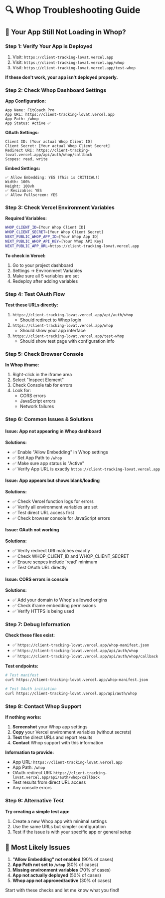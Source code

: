 # 🔍 Whop Troubleshooting Guide

## 🚨 Your App Still Not Loading in Whop?

### **Step 1: Verify Your App is Deployed**
1. Visit: `https://client-tracking-lovat.vercel.app`
2. Visit: `https://client-tracking-lovat.vercel.app/whop`
3. Visit: `https://client-tracking-lovat.vercel.app/test-whop`

**If these don't work, your app isn't deployed properly.**

### **Step 2: Check Whop Dashboard Settings**

**App Configuration:**
```
App Name: FitCoach Pro
App URL: https://client-tracking-lovat.vercel.app
App Path: /whop
App Status: Active ✅
```

**OAuth Settings:**
```
Client ID: [Your actual Whop Client ID]
Client Secret: [Your actual Whop Client Secret]
Redirect URI: https://client-tracking-lovat.vercel.app/api/auth/whop/callback
Scopes: read, write
```

**Embed Settings:**
```
✅ Allow Embedding: YES (This is CRITICAL!)
Width: 100%
Height: 100vh
✅ Resizable: YES
✅ Allow Fullscreen: YES
```

### **Step 3: Check Vercel Environment Variables**

**Required Variables:**
```bash
WHOP_CLIENT_ID=[Your Whop Client ID]
WHOP_CLIENT_SECRET=[Your Whop Client Secret]
NEXT_PUBLIC_WHOP_APP_ID=[Your Whop App ID]
NEXT_PUBLIC_WHOP_API_KEY=[Your Whop API Key]
NEXT_PUBLIC_APP_URL=https://client-tracking-lovat.vercel.app
```

**To check in Vercel:**
1. Go to your project dashboard
2. Settings → Environment Variables
3. Make sure all 5 variables are set
4. Redeploy after adding variables

### **Step 4: Test OAuth Flow**

**Test these URLs directly:**
1. `https://client-tracking-lovat.vercel.app/api/auth/whop`
   - Should redirect to Whop login
2. `https://client-tracking-lovat.vercel.app/whop`
   - Should show your app interface
3. `https://client-tracking-lovat.vercel.app/test-whop`
   - Should show test page with configuration info

### **Step 5: Check Browser Console**

**In Whop iframe:**
1. Right-click in the iframe area
2. Select "Inspect Element"
3. Check Console tab for errors
4. Look for:
   - CORS errors
   - JavaScript errors
   - Network failures

### **Step 6: Common Issues & Solutions**

#### **Issue: App not appearing in Whop dashboard**
**Solutions:**
- ✅ Enable "Allow Embedding" in Whop settings
- ✅ Set App Path to `/whop`
- ✅ Make sure app status is "Active"
- ✅ Verify App URL is exactly `https://client-tracking-lovat.vercel.app`

#### **Issue: App appears but shows blank/loading**
**Solutions:**
- ✅ Check Vercel function logs for errors
- ✅ Verify all environment variables are set
- ✅ Test direct URL access first
- ✅ Check browser console for JavaScript errors

#### **Issue: OAuth not working**
**Solutions:**
- ✅ Verify redirect URI matches exactly
- ✅ Check WHOP_CLIENT_ID and WHOP_CLIENT_SECRET
- ✅ Ensure scopes include 'read' minimum
- ✅ Test OAuth URL directly

#### **Issue: CORS errors in console**
**Solutions:**
- ✅ Add your domain to Whop's allowed origins
- ✅ Check iframe embedding permissions
- ✅ Verify HTTPS is being used

### **Step 7: Debug Information**

**Check these files exist:**
- ✅ `https://client-tracking-lovat.vercel.app/whop-manifest.json`
- ✅ `https://client-tracking-lovat.vercel.app/api/auth/whop`
- ✅ `https://client-tracking-lovat.vercel.app/api/auth/whop/callback`

**Test endpoints:**
```bash
# Test manifest
curl https://client-tracking-lovat.vercel.app/whop-manifest.json

# Test OAuth initiation
curl https://client-tracking-lovat.vercel.app/api/auth/whop
```

### **Step 8: Contact Whop Support**

**If nothing works:**
1. **Screenshot** your Whop app settings
2. **Copy** your Vercel environment variables (without secrets)
3. **Test** the direct URLs and report results
4. **Contact** Whop support with this information

**Information to provide:**
- App URL: `https://client-tracking-lovat.vercel.app`
- App Path: `/whop`
- OAuth redirect URI: `https://client-tracking-lovat.vercel.app/api/auth/whop/callback`
- Test results from direct URL access
- Any console errors

### **Step 9: Alternative Test**

**Try creating a simple test app:**
1. Create a new Whop app with minimal settings
2. Use the same URLs but simpler configuration
3. Test if the issue is with your specific app or general setup

## 🎯 Most Likely Issues

1. **"Allow Embedding" not enabled** (90% of cases)
2. **App Path not set to `/whop`** (80% of cases)
3. **Missing environment variables** (70% of cases)
4. **App not actually deployed** (50% of cases)
5. **Whop app not approved/active** (30% of cases)

Start with these checks and let me know what you find!
